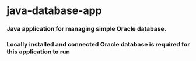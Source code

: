 # java-database-app
### Java application for managing simple Oracle database. 
### Locally installed and connected Oracle database is required for this application to run
